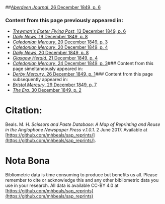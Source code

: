 ##[*Aberdeen Journal*, 26 December 1849, p. 6](https://mhbeals.github.io/sap_html/Aberdeen-Journal/Aberdeen-Journal-26-December-1849-p-6)

### Content from this page previously appeared in:
+ [*Trewman's Exeter Flying Post*, 13 December 1849, p. 6](https://mhbeals.github.io/sap_html/Trewman's-Exeter-Flying-Post/Trewman's-Exeter-Flying-Post-13-December-1849-p-6)
+ [*Daily News*, 19 December 1849, p. 8](https://mhbeals.github.io/sap_html/Daily-News/Daily-News-19-December-1849-p-8)
+ [*Caledonian Mercury*, 20 December 1849, p. 3](https://mhbeals.github.io/sap_html/Caledonian-Mercury/Caledonian-Mercury-20-December-1849-p-3)
+ [*Caledonian Mercury*, 20 December 1849, p. 4](https://mhbeals.github.io/sap_html/Caledonian-Mercury/Caledonian-Mercury-20-December-1849-p-4)
+ [*Daily News*, 20 December 1849, p. 8](https://mhbeals.github.io/sap_html/Daily-News/Daily-News-20-December-1849-p-8)
+ [*Glasgow Herald*, 21 December 1849, p. 4](https://mhbeals.github.io/sap_html/Glasgow-Herald/Glasgow-Herald-21-December-1849-p-4)
+ [*Caledonian Mercury*, 24 December 1849, p. 3](https://mhbeals.github.io/sap_html/Caledonian-Mercury/Caledonian-Mercury-24-December-1849-p-3)### Content from this page simeltaneously appeared in:
+ [*Derby Mercury*, 26 December 1849, p. 1](https://mhbeals.github.io/sap_html/Derby-Mercury/Derby-Mercury-26-December-1849-p-1)### Content from this page subsequently appeared in:
+ [*Bristol Mercury*, 29 December 1849, p. 7](https://mhbeals.github.io/sap_html/Bristol-Mercury/Bristol-Mercury-29-December-1849-p-7)
+ [*The Era*, 30 December 1849, p. 2](https://mhbeals.github.io/sap_html/The-Era/The-Era-30-December-1849-p-2)
                    
# Citation: 

Beals. M. H. *Scissors and Paste Database: A Map of Reprinting and Reuse in the Anglophone Newspaper Press v.1.0.1.* 2 June 2017. Available at [https://github.com/mhbeals/sap_reprints/](https://github.com/mhbeals/sap_reprints/). 
                    
# Nota Bona

Bibliometric data is time consuming to produce but benefits us all. Please remember to cite or acknowledge this and any other bibliometric data you use in your research. All data is available CC-BY 4.0 at [https://github.com/mhbeals/sap_reprints](https://github.com/mhbeals/sap_reprints)